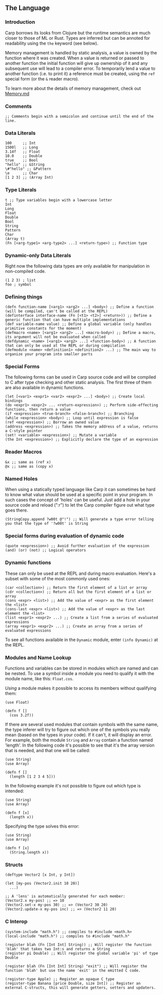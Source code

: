 ## The Language

### Introduction
Carp borrows its looks from Clojure but the runtime semantics are much closer to those of ML or Rust.
Types are inferred but can be annoted for readability using the ```the``` keyword (see below).

Memory management is handled by static analysis, a value is owned by the function where it was created.
When a value is returned or passed to another function the initial function will give up ownership of it
and any subsequent use will lead to a compiler error. To temporarily lend a value to another function
(i.e. to print it) a reference must be created, using the ```ref``` special form (or the ```&``` reader macro).

To learn more about the details of memory management, check out [Memory.md](https://github.com/carp-lang/Carp/blob/master/docs/Memory.md)

### Comments
```
;; Comments begin with a semicolon and continue until the end of the line.
```

### Data Literals
```
100     ;; Int
1500l   ;; Long
3.14f   ;; Float
10.0    ;; Double
true    ;; Bool
"hello" ;; &String
\#"hello" ;; &Pattern
\e      ;; Char
[1 2 3] ;; (Array Int)
```

### Type Literals
```
t ;; Type variables begin with a lowercase letter
Int
Long
Float
Double
Bool
String
Pattern
Char
(Array t)
(Fn [<arg-type1> <arg-type2> ...] <return-type>) ;; Function type
```

### Dynamic-only Data Literals
Right now the following data types are only available for manipulation in non-compiled code.

```
(1 2 3) ; list
foo ; symbol
```

### Defining things
```
(defn function-name [<arg1> <arg2> ...] <body>) ;; Define a function (will be compiled, can't be called at the REPL)
(definterface interface-name (Fn [<t1> <t2>] <return>)) ;; Define a generic function that can have multiple implementations
(def variable-name value) ;; Define a global variable (only handles primitive constants for the moment)
(defmacro <name> [<arg1> <arg2> ...] <macro-body>) ;; Define a macro, its argument will not be evaluated when called
(defdynamic <name> [<arg1> <arg2> ...] <function-body>) ;; A function that can only be used at the REPL or during compilation
(defmodule <name> <definition1> <definition2> ...) ;; The main way to organize your program into smaller parts
```

### Special Forms
The following forms can be used in Carp source code and will be compiled to C after type checking
and other static analysis. The first three of them are also available in dynamic functions.

```
(let [<var1> <expr1> <var2> <expr2> ...] <body>) ;; Create local bindings
(do <expr1> <expr2> ... <return-expression>) ;; Perform side-effecting functions, then return a value
(if <expression> <true-branch> <false-branch>) ;; Branching
(while <expression> <body>) ;; Loop until expression is false
(ref <expression>) ;; Borrow an owned value
(address <expression>) ;; Takes the memory address of a value, returns a C-style pointer
(set! <variable> <expression>) ;; Mutate a variable
(the Int <expression>) ;; Explicitly declare the type of an expression
```

### Reader Macros
```
&x ;; same as (ref x)
@x ;; same as (copy x)
```

### Named Holes
When using a statically typed language like Carp it can sometimes be hard to know what value should
be used at a specific point in your program. In such cases the concept of 'holes' can be useful. Just
add a hole in your source code and reload (":r") to let the Carp compiler figure out what type goes there.

```
(StringCopy.append ?w00t @"!") ;; Will generate a type error telling you that the type of '?w00t' is String
```

### Special forms during evaluation of dynamic code
```
(quote <expression>) ;; Avoid further evaluation of the expression
(and) (or) (not) ;; Logical operators
```

### Dynamic functions
These can only be used at the REPL and during macro evaluation. Here's a subset with some of the most commonly used ones:

```
(car <collection>) ;; Return the first element of a list or array
(cdr <collection>) ;; Return all but the first element of a list or array
(cons <expr> <list>) ;; Add the value of <expr> as the first element the <list>
(cons-last <expr> <list>) ;; Add the value of <expr> as the last element the <list>
(list <expr1> <expr2> ...) ;; Create a list from a series of evaluated expressions
(array <expr1> <expr2> ...) ;; Create an array from a series of evaluated expressions
```

To see all functions available in the `Dynamic` module, enter `(info Dynamic)` at the REPL.

### Modules and Name Lookup
Functions and variables can be stored in modules which are named and can be nested. To use a symbol inside a module
you need to qualify it with the module name, like this: ```Float.cos```.

*Using* a module makes it possible to access its members without qualifying them:

```
(use Float)

(defn f []
  (cos 3.2f))
```

If there are several used modules that contain symbols with the same name, the type inferer will try to figure
out which one of the symbols you really mean (based on the types in your code). If it can't, it will display an error.
For example, both the module ```String``` and ```Array``` contain a function named 'length'. In the following code it's
possible to see that it's the array version that is needed, and that one will be called:

```
(use String)
(use Array)

(defn f []
  (length [1 2 3 4 5]))
```

In the following example it's not possible to figure out which type is intended:
```
(use String)
(use Array)

(defn f [x]
  (length x))
```

Specifying the type solves this error:
```
(use String)
(use Array)

(defn f [x]
  (String.length x))
```

### Structs
```
(deftype Vector2 [x Int, y Int])

(let [my-pos (Vector2.init 10 20)]
  ...)

;; A 'lens' is automatically generated for each member:
(Vector2.x my-pos) ;; => 10
(Vector2.set-x my-pos 30) ;; => (Vector2 30 20)
(Vector2.update-x my-pos inc) ;; => (Vector2 11 20)
```

### C Interop
```
(system-include "math.h") ;; compiles to #include <math.h>
(local-include "math.h") ;; compiles to #include "math.h"

(register blah (Fn [Int Int] String)) ;; Will register the function 'blah' that takes two Int:s and returns a String
(register pi Double) ;; Will register the global variable 'pi' of type Double

(register blah (Fn [Int Int] String) "exit") ;; Will register the function 'blah' but use the name 'exit' in the emitted C code.

(register-type Apple) ;; Register an opaque C type
(register-type Banana [price Double, size Int]) ;; Register an external C-structs, this will generate getters, setters and updaters.
```
